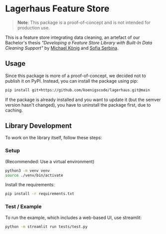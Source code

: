# Lagerhaus Feature Store

> **Note**: This package is a proof-of-concept and is not intended for production use.

This is a feature store integrating data cleaning, an artefact of our Bachelor's thesis _"Developing a Feature Store Library with Built-In Data Cleaning Support"_ by [Michael König](https://www.linkedin.com/in/koenig-michael/) and [Sofia Serbina](https://www.linkedin.com/in/sofia-serbina-2b7182264/).

## Usage

Since this package is more of a proof-of-concept, we decided not to publish it on PyPI.
Instead, you can install the package using pip:

```bash
pip install git+https://github.com/koenigscode/lagerhaus.git@main
```

If the package is already installed and you want to update it
(but the semver version hasn't changed), you have to uninstall the package first,
due to caching.

## Library Development

To work on the library itself, follow these steps:

### Setup

(Recommended: Use a virtual environment)

```bash
python3 -m venv venv
source ./venv/bin/activate
```

Install the requirements:

```bash
pip install -r requirements.txt
```

### Test / Example

To run the example, which includes a web-based UI, use streamlit:

```bash
python -m streamlit run tests/test.py
```
